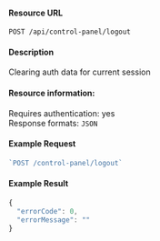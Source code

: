#### Resource URL
`POST /api/control-panel/logout`

#### Description
  Clearing auth data for current session

#### Resource information:
  Requires authentication: yes    
  Response formats: `JSON`

#### Example Request
```javascript
`POST /control-panel/logout`
```

#### Example Result
```javascript
{
  "errorCode": 0,
  "errorMessage": ""
}
```